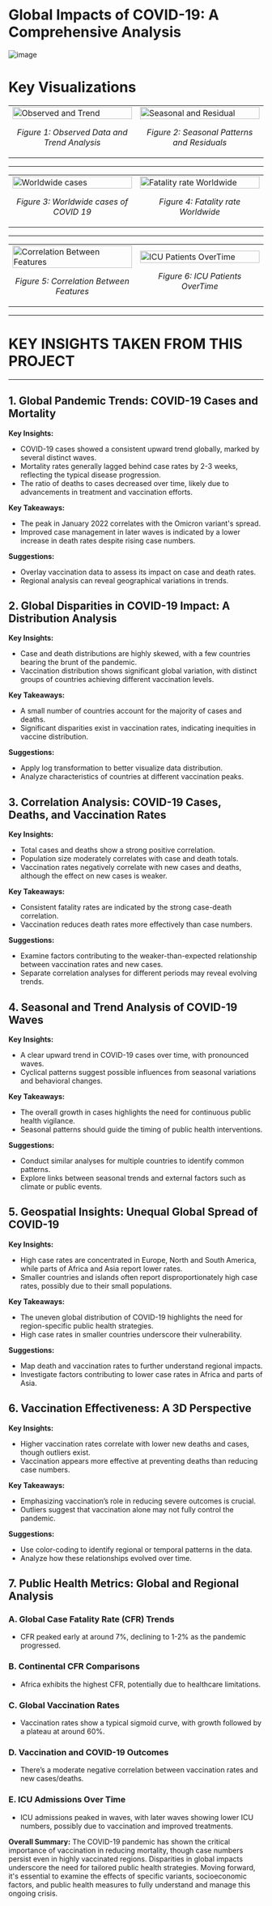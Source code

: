 # Global Impacts of COVID-19: A Comprehensive Analysis

![image](https://github.com/user-attachments/assets/77fe12e0-c36e-42e5-8d48-daeee40cad05)

# Key Visualizations

<table>
  <tr>
    <td width="50%">
      <img src="images/image1.png" alt="Observed and Trend" width="100%">
      <p align="center"><em>Figure 1: Observed Data and Trend Analysis</em></p>
    </td>
    <td width="50%">
      <img src="images/image2.png" alt="Seasonal and Residual" width="100%">
      <p align="center"><em>Figure 2: Seasonal Patterns and Residuals</em></p>
    </td>
  </tr>
</table>

---

<table>
  <tr>
    <td width="50%">
      <img src="images/image3.png" alt="Worldwide cases" width="100%">
      <p align="center"><em>Figure 3: Worldwide cases of COVID 19</em></p>
    </td>
    <td width="50%">
      <img src="images/image4.png" alt="Fatality rate Worldwide" width="100%">
      <p align="center"><em>Figure 4: Fatality rate Worldwide</em></p>
    </td>
  </tr>
</table>

---

<table>
  <tr>
    <td width="50%">
      <img src="images/image5.png" alt="Correlation Between Features" width="100%">
      <p align="center"><em>Figure 5: Correlation Between Features</em></p>
    </td>
    <td width="50%">
      <img src="images/image6.png" alt="ICU Patients OverTime" width="100%">
      <p align="center"><em>Figure 6: ICU Patients OverTime</em></p>
    </td>
  </tr>
</table>

---

# KEY INSIGHTS TAKEN FROM THIS PROJECT
---
## 1. **Global Pandemic Trends: COVID-19 Cases and Mortality**

**Key Insights:**
- COVID-19 cases showed a consistent upward trend globally, marked by several distinct waves.
- Mortality rates generally lagged behind case rates by 2-3 weeks, reflecting the typical disease progression.
- The ratio of deaths to cases decreased over time, likely due to advancements in treatment and vaccination efforts.

**Key Takeaways:**
- The peak in January 2022 correlates with the Omicron variant's spread.
- Improved case management in later waves is indicated by a lower increase in death rates despite rising case numbers.

**Suggestions:**
- Overlay vaccination data to assess its impact on case and death rates.
- Regional analysis can reveal geographical variations in trends.

## 2. **Global Disparities in COVID-19 Impact: A Distribution Analysis**

**Key Insights:**
- Case and death distributions are highly skewed, with a few countries bearing the brunt of the pandemic.
- Vaccination distribution shows significant global variation, with distinct groups of countries achieving different vaccination levels.

**Key Takeaways:**
- A small number of countries account for the majority of cases and deaths.
- Significant disparities exist in vaccination rates, indicating inequities in vaccine distribution.

**Suggestions:**
- Apply log transformation to better visualize data distribution.
- Analyze characteristics of countries at different vaccination peaks.

## 3. **Correlation Analysis: COVID-19 Cases, Deaths, and Vaccination Rates**

**Key Insights:**
- Total cases and deaths show a strong positive correlation.
- Population size moderately correlates with case and death totals.
- Vaccination rates negatively correlate with new cases and deaths, although the effect on new cases is weaker.

**Key Takeaways:**
- Consistent fatality rates are indicated by the strong case-death correlation.
- Vaccination reduces death rates more effectively than case numbers.

**Suggestions:**
- Examine factors contributing to the weaker-than-expected relationship between vaccination rates and new cases.
- Separate correlation analyses for different periods may reveal evolving trends.

## 4. **Seasonal and Trend Analysis of COVID-19 Waves**

**Key Insights:**
- A clear upward trend in COVID-19 cases over time, with pronounced waves.
- Cyclical patterns suggest possible influences from seasonal variations and behavioral changes.

**Key Takeaways:**
- The overall growth in cases highlights the need for continuous public health vigilance.
- Seasonal patterns should guide the timing of public health interventions.

**Suggestions:**
- Conduct similar analyses for multiple countries to identify common patterns.
- Explore links between seasonal trends and external factors such as climate or public events.

## 5. **Geospatial Insights: Unequal Global Spread of COVID-19**

**Key Insights:**
- High case rates are concentrated in Europe, North and South America, while parts of Africa and Asia report lower rates.
- Smaller countries and islands often report disproportionately high case rates, possibly due to their small populations.

**Key Takeaways:**
- The uneven global distribution of COVID-19 highlights the need for region-specific public health strategies.
- High case rates in smaller countries underscore their vulnerability.

**Suggestions:**
- Map death and vaccination rates to further understand regional impacts.
- Investigate factors contributing to lower case rates in Africa and parts of Asia.

## 6. **Vaccination Effectiveness: A 3D Perspective**

**Key Insights:**
- Higher vaccination rates correlate with lower new deaths and cases, though outliers exist.
- Vaccination appears more effective at preventing deaths than reducing case numbers.

**Key Takeaways:**
- Emphasizing vaccination’s role in reducing severe outcomes is crucial.
- Outliers suggest that vaccination alone may not fully control the pandemic.

**Suggestions:**
- Use color-coding to identify regional or temporal patterns in the data.
- Analyze how these relationships evolved over time.

## 7. **Public Health Metrics: Global and Regional Analysis**

### A. **Global Case Fatality Rate (CFR) Trends**
- CFR peaked early at around 7%, declining to 1-2% as the pandemic progressed.

### B. **Continental CFR Comparisons**
- Africa exhibits the highest CFR, potentially due to healthcare limitations.

### C. **Global Vaccination Rates**
- Vaccination rates show a typical sigmoid curve, with growth followed by a plateau at around 60%.

### D. **Vaccination and COVID-19 Outcomes**
- There’s a moderate negative correlation between vaccination rates and new cases/deaths.

### E. **ICU Admissions Over Time**
- ICU admissions peaked in waves, with later waves showing lower ICU numbers, possibly due to vaccination and improved treatments.

**Overall Summary:**
The COVID-19 pandemic has shown the critical importance of vaccination in reducing mortality, though case numbers persist even in highly vaccinated regions. Disparities in global impacts underscore the need for tailored public health strategies. Moving forward, it's essential to examine the effects of specific variants, socioeconomic factors, and public health measures to fully understand and manage this ongoing crisis.

